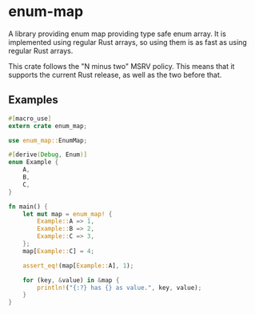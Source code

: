 # enum-map

A library providing enum map providing type safe enum array. It is
implemented using regular Rust arrays, so using them is as fast
as using regular Rust arrays.

This crate follows the "N minus two" MSRV policy. This means that it
supports the current Rust release, as well as the two before that.

## Examples

```rust
#[macro_use]
extern crate enum_map;

use enum_map::EnumMap;

#[derive(Debug, Enum)]
enum Example {
    A,
    B,
    C,
}

fn main() {
    let mut map = enum_map! {
        Example::A => 1,
        Example::B => 2,
        Example::C => 3,
    };
    map[Example::C] = 4;

    assert_eq!(map[Example::A], 1);

    for (key, &value) in &map {
        println!("{:?} has {} as value.", key, value);
    }
}
```
